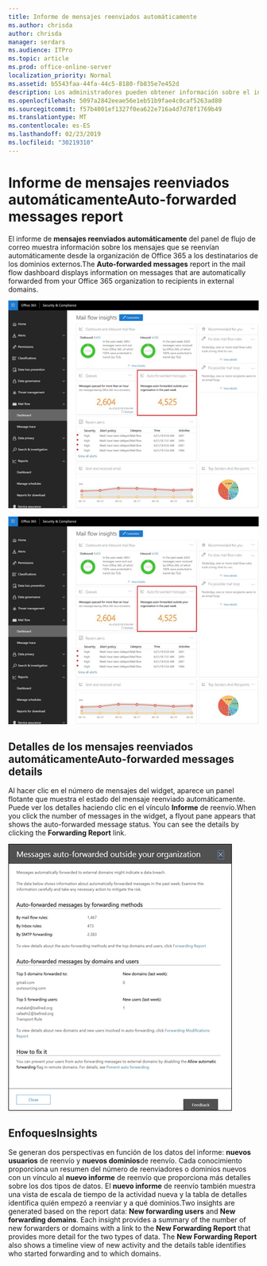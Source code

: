 ```yaml
---
title: Informe de mensajes reenviados automáticamente
ms.author: chrisda
author: chrisda
manager: serdars
ms.audience: ITPro
ms.topic: article
ms.prod: office-online-server
localization_priority: Normal
ms.assetid: b5543faa-44fa-44c5-8180-fb835e7e452d
description: Los administradores pueden obtener información sobre el informe de mensajes reenviados automáticamente en el panel de flujo de correo en el centro de seguridad & cumplimiento de Office 365.
ms.openlocfilehash: 5097a2842eeae56e1eb51b9fae4c0caf5263ad80
ms.sourcegitcommit: f57b4001ef1327f0ea622e716a4d7d78f1769b49
ms.translationtype: MT
ms.contentlocale: es-ES
ms.lasthandoff: 02/23/2019
ms.locfileid: "30219310"
---
```

# <a name="auto-forwarded-messages-report"></a><span data-ttu-id="963ee-103">Informe de mensajes reenviados automáticamente</span><span class="sxs-lookup"><span data-stu-id="963ee-103">Auto-forwarded messages report</span></span>

<span data-ttu-id="963ee-104">El informe de **mensajes reenviados automáticamente** del panel de flujo de correo muestra información sobre los mensajes que se reenvían automáticamente desde la organización de Office 365 a los destinatarios de los dominios externos.</span><span class="sxs-lookup"><span data-stu-id="963ee-104">The **Auto-forwarded messages** report in the mail flow dashboard displays information on messages that are automatically forwarded from your Office 365 organization to recipients in external domains.</span></span>

![x](media/8bc2600b-71c3-4b37-b4d0-9435fe0cfc8d.png)

![El informe de mensajes reenviados automáticamente del panel del flujo de correo en el centro de seguridad & cumplimiento de Office 365](media/8bc2600b-71c3-4b37-b4d0-9435fe0cfc8d.png)

## <a name="auto-forwarded-messages-details"></a><span data-ttu-id="963ee-107">Detalles de los mensajes reenviados automáticamente</span><span class="sxs-lookup"><span data-stu-id="963ee-107">Auto-forwarded messages details</span></span>

<span data-ttu-id="963ee-p101">Al hacer clic en el número de mensajes del widget, aparece un panel flotante que muestra el estado del mensaje reenviado automáticamente. Puede ver los detalles haciendo clic en el vínculo **Informe** de reenvío.</span><span class="sxs-lookup"><span data-stu-id="963ee-p101">When you click the number of messages in the widget, a flyout pane appears that shows the auto-forwarded message status. You can see the details by clicking the **Forwarding Report** link.</span></span>

![El control flotante detalles del informe de mensajes reenviados automáticamente en el centro de seguridad & cumplimiento de Office 365](media/87d0fb1e-d2ef-4901-b17c-ec32d23a539e.png)

## <a name="insights"></a><span data-ttu-id="963ee-111">Enfoques</span><span class="sxs-lookup"><span data-stu-id="963ee-111">Insights</span></span>

<span data-ttu-id="963ee-p102">Se generan dos perspectivas en función de los datos del informe: **nuevos usuarios** de reenvío y **nuevos dominios**de reenvío. Cada conocimiento proporciona un resumen del número de reenviadores o dominios nuevos con un vínculo al **nuevo informe** de reenvío que proporciona más detalles sobre los dos tipos de datos. El **nuevo informe** de reenvío también muestra una vista de escala de tiempo de la actividad nueva y la tabla de detalles identifica quién empezó a reenviar y a qué dominios.</span><span class="sxs-lookup"><span data-stu-id="963ee-p102">Two insights are generated based on the report data: **New forwarding users** and **New forwarding domains**. Each insight provides a summary of the number of new forwarders or domains with a link to the **New Forwarding Report** that provides more detail for the two types of data. The **New Forwarding Report** also shows a timeline view of new activity and the details table identifies who started forwarding and to which domains.</span></span>
